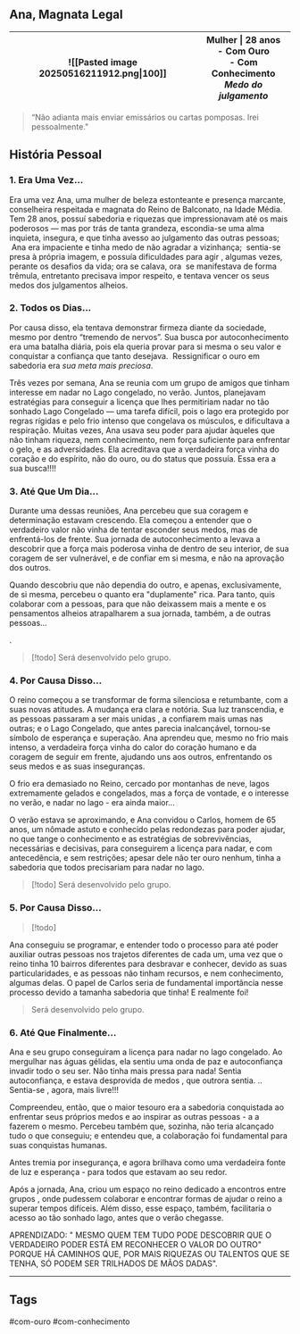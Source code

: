 ## Ana, Magnata Legal
| ![[Pasted image 20250516211912.png\|100]] | Mulher \| 28 anos<br>- Com Ouro<br>- Com Conhecimento<br>*Medo do julgamento* |
| ----------------------------------------- | ----------------------------------------------------------------------------- |
> “Não adianta mais enviar emissários ou cartas pomposas. Irei pessoalmente."
## História Pessoal
### 1. Era Uma Vez...

Era uma vez Ana, uma mulher de beleza estonteante e presença marcante, conselheira respeitada e magnata do Reino de Balconato, na Idade Média. Tem 28 anos, possuí sabedoria e riquezas que impressionavam até os mais poderosos — mas por trás de tanta grandeza, escondia-se uma alma inquieta, insegura, e que tinha avesso ao julgamento das outras pessoas;  Ana era impaciente e tinha medo de não agradar a vizinhança;  sentia-se presa à própria imagem, e possuía dificuldades para agir , algumas vezes, perante os desafios da vida; ora se calava, ora  se manifestava de forma trêmula, entretanto precisava impor respeito, e tentava vencer os seus medos dos julgamentos alheios.
### 2. Todos os Dias...

Por causa disso, ela tentava demonstrar firmeza diante da sociedade, mesmo por dentro “tremendo de nervos”. Sua busca por autoconhecimento era uma batalha diária, pois ela queria provar para si mesma o seu valor e conquistar a confiança que tanto desejava.  Ressignificar o ouro em sabedoria era _sua meta mais preciosa_.

Três vezes por semana, Ana se reunia com um grupo de amigos que tinham interesse em nadar no Lago congelado, no verão. Juntos, planejavam estratégias para conseguir a licença que lhes permitiriam nadar no tão sonhado Lago Congelado — uma tarefa difícil, pois o lago era protegido por regras rígidas e pelo frio intenso que congelava os músculos, e dificultava a respiração. Muitas vezes, Ana usava seu poder para ajudar àqueles que não tinham riqueza, nem conhecimento, nem força suficiente para enfrentar o gelo, e as adversidades. Ela acreditava que a verdadeira força vinha do coração e do espírito, não do ouro, ou do status que possuía. Essa era a sua busca!!!!
### 3. Até Que Um Dia...

Durante uma dessas reuniões, Ana percebeu que sua coragem e determinação estavam crescendo. Ela começou a entender que o verdadeiro valor não vinha de tentar esconder seus medos, mas de enfrentá-los de frente. Sua jornada de autoconhecimento a levava a descobrir que a força mais poderosa vinha de dentro de seu interior, de sua coragem de ser vulnerável, e de confiar em si mesma, e não na aprovação dos outros.

Quando descobriu que não dependia do outro, e apenas, exclusivamente, de si mesma, percebeu o quanto era "duplamente" rica. Para tanto, quis colaborar com a pessoas, para que não deixassem mais a mente e os pensamentos alheios atrapalharem a sua jornada, também, a de outras pessoas...

.

> [!todo]
> Será desenvolvido pelo grupo.
### 4. Por Causa Disso...

O reino começou a se transformar de forma silenciosa e retumbante, com a suas novas atitudes. A mudança era clara e notória. Sua luz transcendia, e as pessoas passaram a ser  mais unidas , a confiarem mais umas nas outras; e o Lago Congelado, que antes parecia inalcançável, tornou-se símbolo de esperança e superação. Ana aprendeu que, mesmo no frio mais intenso, a verdadeira força vinha do calor do coração humano e da coragem de seguir em frente, ajudando uns aos outros, enfrentando os seus medos e as suas inseguranças.

O frio era demasiado no Reino, cercado por montanhas de neve, lagos  extremamente gelados e congelados, mas a força de vontade, e o interesse no verão,  e nadar no lago - era ainda maior...

O verão estava se aproximando, e Ana convidou o Carlos, homem de 65 anos, um nômade astuto e conhecido pelas redondezas para poder ajudar, no que tange o conhecimento e as estratégias de sobrevivências, necessárias e decisivas, para conseguirem a licença para nadar, e com antecedência, e sem restrições; apesar dele não ter ouro nenhum, tinha a sabedoria que todos precisariam para nadar no lago.

> [!todo]
> Será desenvolvido pelo grupo.
### 5. Por Causa Disso...
> [!todo]

Ana conseguiu se programar, e entender todo o processo para até poder auxiliar outras pessoas nos trajetos diferentes de cada um, uma vez que o reino tinha 10 bairros diferentes para desbravar e conhecer, devido as suas particularidades, e as pessoas não tinham recursos, e nem conhecimento, algumas delas. O papel de Carlos seria de fundamental importância nesse processo devido a tamanha sabedoria que tinha! E realmente foi!

> Será desenvolvido pelo grupo.
### 6. Até Que Finalmente...

Ana e seu grupo conseguiram a licença para nadar no lago congelado. Ao mergulhar nas águas gélidas, ela sentiu uma onda de paz e autoconfiança invadir todo o seu ser. Não tinha mais pressa para nada! Sentia autoconfiança, e  estava desprovida de medos , que outrora sentia. .. Sentia-se , agora, mais livre!!!

Compreendeu, então, que o maior tesouro era a sabedoria conquistada ao enfrentar seus próprios  medos e ao inspirar as outras pessoas - a a fazerem o mesmo. Percebeu também que, sozinha, não teria alcançado tudo o que conseguiu; e entendeu que, a colaboração foi fundamental para suas conquistas humanas.

Antes tremia por insegurança, e agora brilhava como uma verdadeira fonte de luz e esperança - para todos que estavam ao seu redor.

Após a jornada, Ana, criou um espaço no reino dedicado a encontros entre grupos , onde pudessem colaborar e encontrar formas de ajudar o reino a superar tempos difíceis. Além disso, esse espaço, também, facilitaria o acesso ao tão sonhado lago, antes que o verão chegasse. 

APRENDIZADO: " MESMO QUEM TEM TUDO PODE DESCOBRIR QUE O VERDADEIRO PODER ESTÁ EM RECONHECER O VALOR DO OUTRO" PORQUE HÁ CAMINHOS QUE, POR MAIS RIQUEZAS OU TALENTOS QUE SE TENHA, SÓ PODEM SER TRILHADOS DE MÃOS DADAS".

---
## Tags
#com-ouro #com-conhecimento